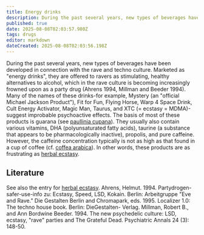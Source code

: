 ```yaml
---
title: Energy drinks
description: During the past several years, new types of beverages have been developed in connection with the rave and techno culture.
published: true
date: 2025-08-08T02:03:57.980Z
tags: drugs
editor: markdown
dateCreated: 2025-08-08T02:03:56.198Z
---
```


During the past several years, new types of beverages have been developed in connection with the rave and techno culture. Marketed as "energy drinks", they are offered to ravers as stimulating, healthy alternatives to alcohol, which in the rave culture is becoming increasingly frowned upon as a party drug (Ahrens 1994, Millman and Beeder 1994). Many of the names of these drinks-for example, Mystery (an "official Michael Jackson Product"), Fit for Fun, Flying Horse, Warp 4 Space Drink, Cult Energy Activator, Magic Man, Taurus, and XTC (= ecstasy = MDMA)-suggest improbable psychoactive effects. The basis of most of these products is guarana (see [paullinia cupana](/en/paullinia-cupana)). They usually also contain various vitamins, DHA (polyunsaturated fatty acids), taurine (a substance that appears to be pharmacologically inactive), propolis, and pure caffeine. However, the caffeine concentration typically is not as high as that found in a cup of coffee (cf. [coffea arabica](/en/coffea-arabica)). In other words, these products are as frustrating as [herbal ecstasy](/en/herbal-ecstasy).

## Literature

See also the entry for [herbal ecstasy](/en/herbal-ecstasy). Ahrens, Helmut. 1994. Partydrogen-safer-use-info zu: Ecstasy, Speed, LSD, Kokain. Berlin: Arbeitgruppe "Eve and Rave." Die Gestalten Berlin and Chromapark, eds. 1995. Localizer 1.0: The techno house book. Berlin: DieGestalten- Verlag. Millman, Robert B., and Ann Bordwine Beeder. 1994. The new psychedelic culture: LSD, ecstasy, "rave" parties and The Grateful Dead. Psychiatric Annals 24 (3): 148-50.